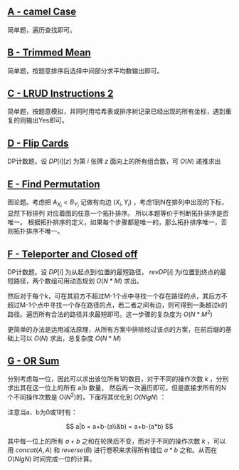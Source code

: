 ## [A - camel Case](https://atcoder.jp/contests/abc291/tasks/abc291_a)

简单题，遍历查找即可。

## [B - Trimmed Mean](https://atcoder.jp/contests/abc291/tasks/abc291_b)

简单题，按题意排序后选择中间部分求平均数输出即可。

## [C - LRUD Instructions 2](https://atcoder.jp/contests/abc291/tasks/abc291_c)

简单题，按题意模拟，并同时用哈希表或排序树记录已经出现的所有坐标，遇到重复的则输出Yes即可。

## [D - Flip Cards](https://atcoder.jp/contests/abc291/tasks/abc291_d)

DP计数题。设 $DP[i][z]$ 为第 $i$ 张牌 $z$ 面向上的所有组合数，可 $O(N)$ 递推求出

## [E - Find Permutation](https://atcoder.jp/contests/abc291/tasks/abc291_e)

图论题。考虑把 $A_{X_i} \lt B_{Y_i}$ 记做有向边 $(X_i, Y_i)$ ，考虑1到N在排列中出现的下标，显然下标排列 对应着图的任意一个拓扑排序。 所以本题等价于判断拓扑排序是否唯一。 根据拓扑排序的定义，如果每个步骤都是唯一的，那么拓扑排序唯一，否则拓扑排序不唯一。

## [F - Teleporter and Closed off](https://atcoder.jp/contests/abc291/tasks/abc291_f)

DP计数题。设 $DP[i]$ 为从起点到i位置的最短路径， $revDP[i]$ 为i位置到终点的最短路径，两个数组可用动态规划 $O(N*M)$ 求出。

然后对于每个k，可在其前方不超过M-1个点中寻找一个存在路径的点，其后方不超过M-1个点中寻找一个存在路径的点，若二者之间有边，则可得到一条越过k的路径。遍历所有合法的路径并求最短即可。这一步骤的复杂度为 $O(N*M^2)$

更简单的办法是运用减法原理，从所有方案中排除经过该点的方案，在前后缀的基础上可以 $O(N)$ 求出，总复杂度 $O(N*M)$ 

## [G - OR Sum](https://atcoder.jp/contests/abc291/tasks/abc291_g)

分别考虑每一位，因此可以求出该位所有1的数目，对于不同的操作次数 $k$ ，分别求出其在这一位上的所有 a|b 数量， 然后再一次遍历即可。但是直接求所有的N个不同操作次数是 $O(N^2)$的，下面将其优化到 $O(NlgN)$ ：

注意当a、b为0或1时有：

$$
a|b  = a+b-(a\\&b) = a+b-(a*b)
$$

其中每一位上的所有 $a+b$ 之和在轮换后不变，而对于不同的操作次数 $k$ ，可以用 $concat(A, A)$ 和 $reverse(B)$  进行卷积来求得所有错位 $a*b$ 之和。从而在 $O(NlgN)$ 时间完成一位的计算。